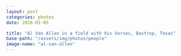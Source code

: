 ```yaml
---
layout: post
categories: photos
date: 2016-01-05

title: "Al Van Allen in a field with his horses, Bastrop, Texas"
base-path: "/assets/img/photos/people"
image-name: "al-van-allen"
---
```

